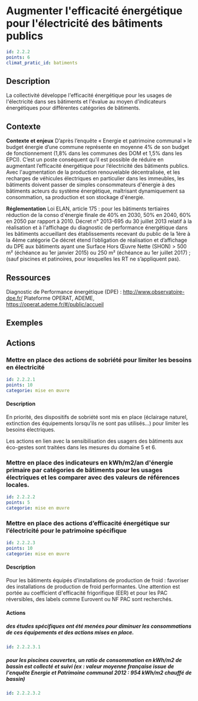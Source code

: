 # Augmenter l'efficacité énergétique pour l'électricité des bâtiments publics
```yaml
id: 2.2.2
points: 6
climat_pratic_id: batiments
```
## Description
La collectivité développe l'efficacité énergétique pour les usages de l'électricité dans ses bâtiments et l'évalue au moyen d'indicateurs énergétiques pour différentes catégories de bâtiments.

## Contexte
**Contexte et enjeux**
D’après l’enquête « Energie et patrimoine communal » le budget énergie d’une commune représente en moyenne 4% de son budget de fonctionnement (1,8% dans les communes des DOM et 1,5% dans les EPCI). C’est un poste conséquent qu’il est possible de réduire en augmentant l’efficacité énergétique pour l’électricité des bâtiments publics.
Avec l'augmentation de la production renouvelable décentralisée, et les recharges de véhicules électriques en particulier dans les immeubles, les bâtiments doivent passer de simples consommateurs d'énergie à des bâtiments acteurs du système énergétique, maîtrisant dynamiquement sa consommation, sa production et son stockage d'énergie.

**Réglementation**
Loi ELAN, article 175 : pour les bâtiments tertiaires réduction de la conso d'énergie finale de 40% en 2030, 50% en 2040, 60% en 2050 par rapport à 2010.
Décret n° 2013-695 du 30 juillet 2013 relatif à la réalisation et à l'affichage du diagnostic de performance énergétique dans les bâtiments accueillant des établissements recevant du public de la 1ère à la 4ème catégorie
Ce décret étend l’obligation de réalisation et d’affichage du DPE aux bâtiments ayant une Surface Hors Œuvre Nette (SHON) &gt; 500 m² (échéance au 1er janvier 2015) ou 250 m² (échéance au 1er juillet 2017) ; (sauf piscines et patinoires, pour lesquelles les RT ne s’appliquent pas).

## Ressources
Diagnostic de Performance énergétique (DPE) : <a href="http://www.observatoire-dpe.fr/">http://www.observatoire-dpe.fr/</a>
Plateforme OPERAT, ADEME, <a href="https://operat.ademe.fr/#/public/accueil">https://operat.ademe.fr/#/public/accueil</a>

## Exemples


## Actions
### Mettre en place des actions de sobriété pour limiter les besoins en électricité
```yaml
id: 2.2.2.1
points: 10
categorie: mise en œuvre
```
#### Description
En priorité, des dispositifs de sobriété sont mis en place (éclairage naturel, extinction des équipements lorsqu’ils ne sont pas utilisés…) pour limiter les besoins électriques.

Les actions en lien avec la sensibilisation des usagers des bâtiments aux éco-gestes sont traitées dans les mesures du domaine 5 et 6.



### Mettre en place des indicateurs en kWh/m2/an d'énergie primaire par catégories de bâtiments pour les usages électriques et les comparer avec des valeurs de références locales.
```yaml
id: 2.2.2.2
points: 5
categorie: mise en œuvre
```

### Mettre en place des actions d’efficacité énergétique sur l’électricité pour le patrimoine spécifique
```yaml
id: 2.2.2.3
points: 10
categorie: mise en œuvre
```
#### Description
Pour les bâtiments équipés d'installations de production de froid : favoriser des installations de production de froid performantes. Une attention est portée au coefficient d'efficacité frigorifique (EER) et pour les PAC réversibles, des labels comme Eurovent ou NF PAC sont recherchés.

#### Actions
##### des études spécifiques ont été menées pour diminuer les consommations de ces équipements et des actions mises en place.
```yaml
id: 2.2.2.3.1
```

##### pour les piscines couvertes, un ratio de consommation en kWh/m2 de bassin est collecté et suivi (ex : valeur moyenne française issue de l'enquête Energie et Patrimoine communal 2012 : 954 kWh/m2 chauffé de bassin)
```yaml
id: 2.2.2.3.2
```

